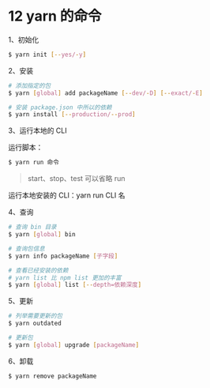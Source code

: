 # 12 yarn 的命令

1、初始化

```bash
$ yarn init [--yes/-y]
```

2、安装

```bash
# 添加指定的包
$ yarn [global] add packageName [--dev/-D] [--exact/-E]

# 安装 package.json 中所以的依赖
$ yarn install [--production/--prod]
```

3、运行本地的 CLI

运行脚本：

```bash
$ yarn run 命令
```

> start、stop、test 可以省略 run

运行本地安装的 CLI：yarn run CLI 名

4、查询

```bash
# 查询 bin 目录
$ yarn [global] bin

# 查询包信息
$ yarn info packageName [子字段]

# 查看已经安装的依赖
# yarn list 比 npm list 更加的丰富
$ yarn [global] list [--depth=依赖深度]
```

5、更新

```bash
# 列举需要更新的包
$ yarn outdated

# 更新包
$ yarn [global] upgrade [packageName]
```

6、卸载

```bash
$ yarn remove packageName
```
